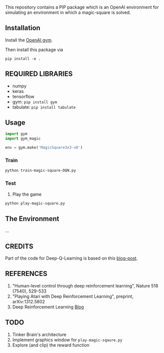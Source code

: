 This repository contains a PIP package which is an OpenAI environment for
simulating an environment in which a magic-square is solved.


## Installation

Install the [OpenAI gym](https://gym.openai.com/docs/).

Then install this package via

```
pip install -e .
```


## REQUIRED LIBRARIES ##
* numpy
* keras
* tensorflow
* gym: `pip install gym` 
* tabulate: `pip install tabulate`


## Usage

```python
import gym
import gym_magic

env = gym.make('MagicSquare3x3-v0')
```


### Train
```bash
python train-magic-square-DQN.py
```

### Test
1) Play the game
```bash
python play-magic-square.py
```

## The Environment
...

## CREDITS
Part of the code for Deep-Q-Learning is based on this [blog-post](https://github.com/jaara/AI-blog/blob/master/CartPole-basic.py).  

## REFERENCES
1. "Human-level control through deep reinforcement learning", Nature 518 (7540), 529-533
2. "Playing Atari with Deep Reinforcement Learning", preprint, arXiv:1312.5602
3. Deep Reinforcement Learning [Blog](http://karpathy.github.io/2016/05/31/rl/)

## TODO
1. Tinker Brain's architecture   
2. Implement graphics window for `play-magic-sqaure.py`   
3. Explore (and clip) the reward function   
